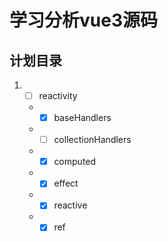 # 学习分析vue3源码

## 计划目录
1. - [ ] reactivity
    - - [x] baseHandlers
    - - [ ] collectionHandlers
    - - [x] computed
    - - [x] effect
    - - [x] reactive
    - - [x] ref